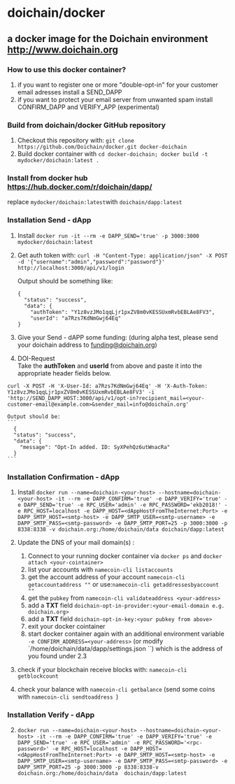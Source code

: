 # doichain/docker
## a docker image for the Doichain environment http://www.doichain.org

### How to use this docker container?
1. if you want to register one or more "double-opt-in" for your customer email adresses install a SEND_DAPP
2. if you want to protect your email server from unwanted spam install CONFIRM_DAPP and VERIFY_APP (experimental)

### Build from doichain/docker GitHub repository 
1. Checkout this repository with: ``git clone https://github.com/Doichain/docker.git docker-doichain``
2. Build docker container with ``cd docker-doichain; docker build -t mydocker/doichain:latest .``

### Install from docker hub https://hub.docker.com/r/doichain/dapp/
replace ``mydocker/doichain:latest``with ``doichain/dapp:latest``

### Installation Send - dApp 
1. Install ``docker run -it --rm -e DAPP_SEND='true' -p 3000:3000  mydocker/doichain:latest``
2. Get auth token with: ``curl -H "Content-Type: application/json" -X POST -d '{"username":"admin","password":"password"}' http://localhost:3000/api/v1/login``

    Output should be something like:

    ```
    {
      "status": "success",
      "data": {
        "authToken": "Y1z8vzJMo1qqLjr1pxZV8m0vKESSUxmRvbEBLAe8FV3",
        "userId": "a7Rzs7KdNmGwj64Eq"
    }
    ```

3. Give your Send - dAPP some funding: (during alpha test, please send your doichain address to funding@doichain.org)
4. DOI-Request  
Take the **authToken** and **userId** from above and paste it into the appropriate header fields below. 
```
curl -X POST -H 'X-User-Id: a7Rzs7KdNmGwj64Eq' -H 'X-Auth-Token: Y1z8vzJMo1qqLjr1pxZV8m0vKESSUxmRvbEBLAe8FV3' -i 'http://SEND_DAPP_HOST:3000/api/v1/opt-in?recipient_mail=<your-customer-email@example.com>&sender_mail=info@doichain.org'
```

    Output should be: 
    ```
      {
      "status": "success",
      "data": {
        "message": "Opt-In added. ID: SyXPehQz6utWnacRa"
      }
    ```


### Installation Confirmation - dApp
1. Install ``docker run --name=doichain-<your-host> --hostname=doichain-<your-host> -it --rm -e DAPP_CONFIRM='true' -e DAPP_VERIFY='true' -e DAPP_SEND='true' -e RPC_USER='admin' -e RPC_PASSWORD='ekb2018!' -e RPC_HOST=localhost -e DAPP_HOST=<dAppHostFromTheInternet:Port> -e DAPP_SMTP_HOST=<smtp-host> -e DAPP_SMTP_USER=<smtp-username> -e DAPP_SMTP_PASS=<smtp-password> -e DAPP_SMTP_PORT=25 -p 3000:3000 -p 8338:8338 -v doichain.org:/home/doichain/data doichain/dapp:latest``

2. Update the DNS of your mail domain(s) :
   1. Connect to your running docker container via ``docker ps`` and ``docker attach <your-cointainer>`` 
   2. list your accounts with ``namecoin-cli listaccounts``
   3. get the account address of your account ``namecoin-cli getaccountaddress ""`` or use:``namecoin-cli getaddressesbyaccount ""``
   4. get the ``pubkey`` from ``namecoin-cli validateaddress <your-address>``
   5. add a **TXT** field ``doichain-opt-in-provider:<your-email-domain e.g. doichain.org>``
   6. add a **TXT** field ``doichain-opt-in-key:<your pubkey from above> ``
   7. exit your docker cointainer 
   8. start docker container again with an additional environment variable ``-e CONFIRM_ADDRESS=<your-address>`` (or modify `/home/doichain/data/dapp/settings.json ``) which is the address of you found under 2.3 
3. check if your blockchain receive blocks with: ``namecoin-cli getblockcount``
4. check your balance with ``namecoin-cli getbalance`` (send some coins with ``namecoin-cli sendtoaddress ``)

### Installation Verify - dApp
2. ``docker run --name=doichain-<your-host> --hostname=doichain-<your-host> -it --rm -e DAPP_CONFIRM='true' -e DAPP_VERIFY='true' -e DAPP_SEND='true' -e RPC_USER='admin' -e RPC_PASSWORD='<rpc-password>' -e RPC_HOST=localhost -e DAPP_HOST=<dAppHostFromTheInternet:Port> -e DAPP_SMTP_HOST=<smtp-host> -e DAPP_SMTP_USER=<smtp-username> -e DAPP_SMTP_PASS=<smtp-password> -e DAPP_SMTP_PORT=25 -p 3000:3000 -p 8338:8338-v doichain.org:/home/doichain/data  doichain/dapp:latest``